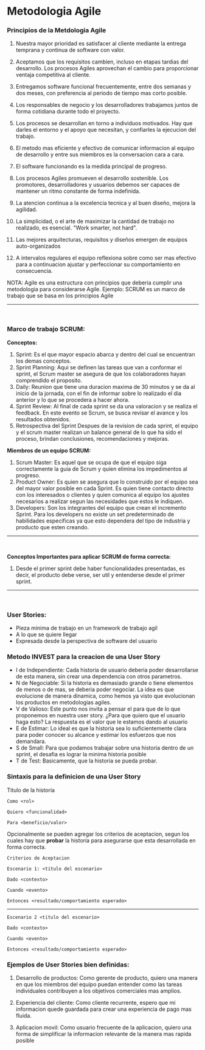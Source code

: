 # **Metodologia Agile**

### **Principios de la Metdologia Agile**
1. Nuestra mayor prioridad es satisfacer al cliente mediante la entrega temprana y continua de software con valor.

2. Aceptamos que los requisitos cambien, incluso en etapas tardias del desarrollo. Los procesos Agiles aprovechan el cambio para proporcionar ventaja competitiva al cliente.

3. Entregamos software funcional frecuentemente, entre dos semanas y dos meses, con preferencia al periodo de tiempo mas corto posible.

4. Los responsables de negocio y los desarrolladores trabajamos juntos de forma cotidiana durante todo el proyecto.

5. Los procesos se desarrollan en torno a individuos motivados. Hay que darles el entorno y el apoyo que necesitan, y confiarles la ejecucion del trabajo.

6. El metodo mas eficiente y efectivo de comunicar informacion al equipo de desarrollo y entre sus miembros es la conversacion cara a cara.

7. El software funcionando es la medida principal de progreso.

8. Los procesos Agiles promueven el desarrollo sostenible. Los promotores, desarrolladores y usuarios debemos ser capaces de mantener un ritmo constante de forma indefinida.

9. La atencion continua a la excelencia tecnica y al buen diseño, mejora la agilidad.

10. La simplicidad, o el arte de maximizar la cantidad de trabajo no realizado, es esencial. "Work smarter, not hard".

11. Las mejores arquitecturas, requisitos y diseños emergen de equipos auto-organizados

12. A intervalos regulares el equipo reflexiona sobre como ser mas efectivo para a continuacion ajustar y perfeccionar su comportamiento en consecuencia.

NOTA: Agile es una estructura con principios que deberia cumplir una metodologia para considerarse Agile. Ejemplo: SCRUM es un marco de trabajo que se basa en los principios Agile

---
<br>

### **Marco de trabajo SCRUM:**

**Conceptos:**
1. Sprint:
    Es el que mayor espacio abarca y dentro del cual se encuentran los demas conceptos.
2. Sprint Planning:
    Aqui se definen las tareas que van a conformar el sprint, el Scrum master se asegura de que los colaboradores hayan comprendido el proposito.
3. Daily:
    Reunion que tiene una duracion maxima de 30 minutos y se da al inicio de la jornada, con el fin de informar sobre lo realizado el dia anterior y lo que se procedera a hacer ahora.
4. Sprint Review:
    Al final de cada sprint se da una valoracion y se realiza el feedback. En este evento se Scrum, se busca revisar el avance y los resultados obtenidos.
5. Retrospectiva del Sprint
    Despues de la revision de cada sprint, el equipo y el scrum master realizan un balance general de lo que ha sido el proceso, brindan conclusiones, recomendaciones y mejoras.

**Miembros de un equipo SCRUM:**
1. Scrum Master:
    Es aquel que se ocupa de que el equipo siga correctamente la guia de Scrum y quien elimina los impedimentos al progreso.
2. Product Owner:
    Es quien se asegura que lo construido por el equipo sea del mayor valor posible en cada Sprint. Es quien tiene contacto directo con los interesados o clientes y quien comunica al equipo los ajustes necesarios a realizar segun las necesidades que estos le indiquen.
3. Developers:
    Son los integrantes del equipo que crean el incremento Sprint. Para los developers no existe un set predeterminado de habilidades especificas ya que esto dependera del tipo de industria y producto que esten creando.

---
<br>

**Conceptos Importantes para aplicar SCRUM de forma correcta:**

1. Desde el primer sprint debe haber funcionalidades presentadas, es decir, el producto debe verse, ser util y entenderse desde el primer sprint.

---
<br>

### **User Stories:**
- Pieza minima de trabajo en un framework de trabajo agil
- A lo que se quiere llegar
- Expresada desde la perspectiva de software del usuario

### Metodo INVEST para la creacion de una User Story
- I de Independiente:
    Cada historia de usuario deberia poder desarrollarse de esta manera, sin crear una dependencia con otros parametros.
- N de Negociable:
    Si la historia es demasiado grande o tiene elementos de menos o de mas, se deberia poder negociar. La idea es que evolucione de manera dinamica, como hemos ya visto que evolucionan los productos en metodologias agiles.
- V de Valioso: 
    Este punto nos invita a pensar el para que de lo que proponemos en nuestra user story. ¿Para que quiero que el usuario haga esto? La respuesta es el valor que le estamos dando al usuario
- E de Estimar:
    Lo ideal es que la historia sea lo suficientemente clara para poder conocer su alcance y estimar los esfuerzos que nos demandara.
- S de Small:
    Para que podamos trabajar sobre una historia dentro de un sprint, el desafia es lograr la minima historia posible
- T de Test:
    Basicamente, que la historia se pueda probar.

### Sintaxis para la definicion de una User Story
Titulo de la historia

    Como <rol>

    Quiero <funcionalidad>

    Para <beneficio/valor>

Opcionalmente se pueden agregar los criterios de aceptacion, segun los cuales hay que **probar** la historia para asegurarse que esta desarrollada en forma correcta.

    Criterios de Aceptacion

    Escenario 1: <titulo del escenario>

    Dado <contexto>

    Cuando <evento>

    Entonces <resultado/comportamiento esperado>

---

    Escenario 2 <titulo del escenario>

    Dado <contexto>

    Cuando <evento>

    Entonces <resultado/comportamiento esperado>

### Ejemplos de User Stories bien definidas:

1. Desarrollo de productos:
    Como gerente de producto, quiero una manera en que los miembros del equipo puedan entender como las tareas individuales contribuyen a los objetivos comerciales mas amplios.

2. Experiencia del cliente:
    Como cliente recurrente, espero que mi informacion quede guardada para crear una experiencia de pago mas fluida.

3. Aplicacion movil:
    Como usuario frecuente de la aplicacion, quiero una forma de simplificar la informacion relevante de la manera mas rapida posible